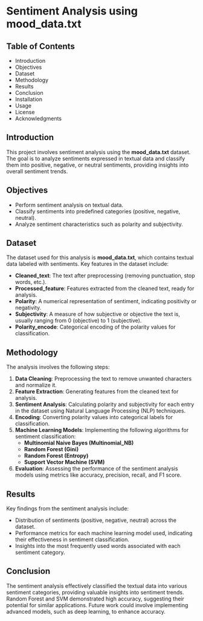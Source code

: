 # Sentiment Analysis using mood_data.txt

## Table of Contents
- Introduction
- Objectives
- Dataset
- Methodology
- Results
- Conclusion
- Installation
- Usage
- License
- Acknowledgments

## Introduction
This project involves sentiment analysis using the **mood_data.txt** dataset. The goal is to analyze sentiments expressed in textual data and classify them into positive, negative, or neutral sentiments, providing insights into overall sentiment trends.

## Objectives
- Perform sentiment analysis on textual data.
- Classify sentiments into predefined categories (positive, negative, neutral).
- Analyze sentiment characteristics such as polarity and subjectivity.

## Dataset
The dataset used for this analysis is **mood_data.txt**, which contains textual data labeled with sentiments. Key features in the dataset include:
- **Cleaned_text**: The text after preprocessing (removing punctuation, stop words, etc.).
- **Processed_feature**: Features extracted from the cleaned text, ready for analysis.
- **Polarity**: A numerical representation of sentiment, indicating positivity or negativity.
- **Subjectivity**: A measure of how subjective or objective the text is, usually ranging from 0 (objective) to 1 (subjective).
- **Polarity_encode**: Categorical encoding of the polarity values for classification.

## Methodology
The analysis involves the following steps:
1. **Data Cleaning**: Preprocessing the text to remove unwanted characters and normalize it.
2. **Feature Extraction**: Generating features from the cleaned text for analysis.
3. **Sentiment Analysis**: Calculating polarity and subjectivity for each entry in the dataset using Natural Language Processing (NLP) techniques.
4. **Encoding**: Converting polarity values into categorical labels for classification.
5. **Machine Learning Models**: Implementing the following algorithms for sentiment classification:
   - **Multinomial Naive Bayes (Multinomial_NB)**
   - **Random Forest (Gini)**
   - **Random Forest (Entropy)**
   - **Support Vector Machine (SVM)**
6. **Evaluation**: Assessing the performance of the sentiment analysis models using metrics like accuracy, precision, recall, and F1 score.

## Results
Key findings from the sentiment analysis include:
- Distribution of sentiments (positive, negative, neutral) across the dataset.
- Performance metrics for each machine learning model used, indicating their effectiveness in sentiment classification.
- Insights into the most frequently used words associated with each sentiment category.

## Conclusion
The sentiment analysis effectively classified the textual data into various sentiment categories, providing valuable insights into sentiment trends. Random Forest and SVM demonstrated high accuracy, suggesting their potential for similar applications. Future work could involve implementing advanced models, such as deep learning, to enhance accuracy.
